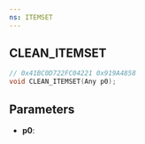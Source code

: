 ```yaml
---
ns: ITEMSET
---
```

## CLEAN_ITEMSET

```c
// 0x41BC0D722FC04221 0x919A4858
void CLEAN_ITEMSET(Any p0);
```


## Parameters
* **p0**: 

